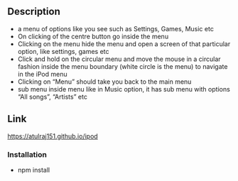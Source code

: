 ## Description
-  a menu of options like you see such as Settings, Games, Music etc
- On clicking of the centre button go inside the menu
- Clicking on the menu hide the menu and open a screen of that particular option, like settings, games etc
- Click and hold on the circular menu and move the mouse in a circular fashion inside the menu boundary (white circle is the menu) to navigate in the iPod menu
- Clicking on “Menu” should take you back to the main menu
- sub menu inside menu like in Music option, it has sub menu with options “All songs”, “Artists” etc

## Link
 https://atulraj151.github.io/ipod

### Installation 
- npm install
